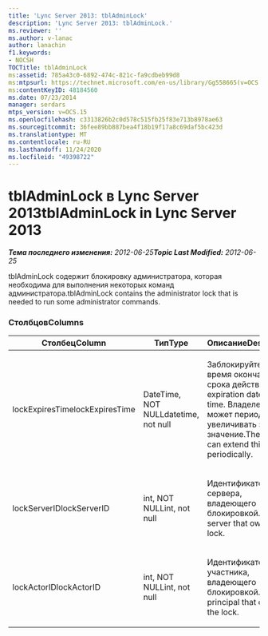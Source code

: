 ```yaml
---
title: 'Lync Server 2013: tblAdminLock'
description: 'Lync Server 2013: tblAdminLock.'
ms.reviewer: ''
ms.author: v-lanac
author: lanachin
f1.keywords:
- NOCSH
TOCTitle: tblAdminLock
ms:assetid: 785a43c0-6892-474c-821c-fa9cdbeb99d8
ms:mtpsurl: https://technet.microsoft.com/en-us/library/Gg558665(v=OCS.15)
ms:contentKeyID: 48184560
ms.date: 07/23/2014
manager: serdars
mtps_version: v=OCS.15
ms.openlocfilehash: c3313826b2c0d578c515fb25f83e713b8978ae63
ms.sourcegitcommit: 36fee89bb887bea4f18b19f17a8c69daf5bc423d
ms.translationtype: MT
ms.contentlocale: ru-RU
ms.lasthandoff: 11/24/2020
ms.locfileid: "49398722"
---
```

# <a name="tbladminlock-in-lync-server-2013"></a><span data-ttu-id="da0a2-103">tblAdminLock в Lync Server 2013</span><span class="sxs-lookup"><span data-stu-id="da0a2-103">tblAdminLock in Lync Server 2013</span></span>

<div data-xmlns="http://www.w3.org/1999/xhtml">

<div class="topic" data-xmlns="http://www.w3.org/1999/xhtml" data-msxsl="urn:schemas-microsoft-com:xslt" data-cs="https://msdn.microsoft.com/">

<div data-asp="https://msdn2.microsoft.com/asp">



</div>

<div id="mainSection">

<div id="mainBody"><span data-ttu-id="da0a2-104">

<span> </span></span><span class="sxs-lookup"><span data-stu-id="da0a2-104">

<span> </span></span></span>

<span data-ttu-id="da0a2-105">_**Тема последнего изменения:** 2012-06-25_</span><span class="sxs-lookup"><span data-stu-id="da0a2-105">_**Topic Last Modified:** 2012-06-25_</span></span>

<span data-ttu-id="da0a2-106">tblAdminLock содержит блокировку администратора, которая необходима для выполнения некоторых команд администратора.</span><span class="sxs-lookup"><span data-stu-id="da0a2-106">tblAdminLock contains the administrator lock that is needed to run some administrator commands.</span></span>

### <a name="columns"></a><span data-ttu-id="da0a2-107">Столбцов</span><span class="sxs-lookup"><span data-stu-id="da0a2-107">Columns</span></span>

<table>
<colgroup>
<col style="width: 33%" />
<col style="width: 33%" />
<col style="width: 33%" />
</colgroup>
<thead>
<tr class="header">
<th><span data-ttu-id="da0a2-108">Столбец</span><span class="sxs-lookup"><span data-stu-id="da0a2-108">Column</span></span></th>
<th><span data-ttu-id="da0a2-109">Тип</span><span class="sxs-lookup"><span data-stu-id="da0a2-109">Type</span></span></th>
<th><span data-ttu-id="da0a2-110">Описание</span><span class="sxs-lookup"><span data-stu-id="da0a2-110">Description</span></span></th>
</tr>
</thead>
<tbody>
<tr class="odd">
<td><p><span data-ttu-id="da0a2-111">lockExpiresTime</span><span class="sxs-lookup"><span data-stu-id="da0a2-111">lockExpiresTime</span></span></p></td>
<td><p><span data-ttu-id="da0a2-112">DateTime, NOT NULL</span><span class="sxs-lookup"><span data-stu-id="da0a2-112">datetime, not null</span></span></p></td>
<td><p><span data-ttu-id="da0a2-113">Заблокируйте дату и время окончания срока действия.</span><span class="sxs-lookup"><span data-stu-id="da0a2-113">Lock expiration date and time.</span></span> <span data-ttu-id="da0a2-114">Владелец может периодически увеличивать это значение.</span><span class="sxs-lookup"><span data-stu-id="da0a2-114">The owner can extend this value periodically.</span></span></p></td>
</tr>
<tr class="even">
<td><p><span data-ttu-id="da0a2-115">lockServerID</span><span class="sxs-lookup"><span data-stu-id="da0a2-115">lockServerID</span></span></p></td>
<td><p><span data-ttu-id="da0a2-116">int, NOT NULL</span><span class="sxs-lookup"><span data-stu-id="da0a2-116">int, not null</span></span></p></td>
<td><p><span data-ttu-id="da0a2-117">Идентификатор сервера, владеющего блокировкой.</span><span class="sxs-lookup"><span data-stu-id="da0a2-117">ID of the server that owns the lock.</span></span></p></td>
</tr>
<tr class="odd">
<td><p><span data-ttu-id="da0a2-118">lockActorID</span><span class="sxs-lookup"><span data-stu-id="da0a2-118">lockActorID</span></span></p></td>
<td><p><span data-ttu-id="da0a2-119">int, NOT NULL</span><span class="sxs-lookup"><span data-stu-id="da0a2-119">int, not null</span></span></p></td>
<td><p><span data-ttu-id="da0a2-120">Идентификатор участника, владеющего блокировкой.</span><span class="sxs-lookup"><span data-stu-id="da0a2-120">ID of the principal that owns the lock.</span></span></p></td>
</tr>
</tbody>
</table><span data-ttu-id="da0a2-121">


</div>

<span> </span>

</div>

</div>

</span><span class="sxs-lookup"><span data-stu-id="da0a2-121">


</div>

<span> </span>

</div>

</div>

</span></span></div>

